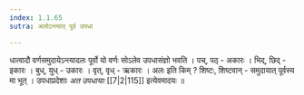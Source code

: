 ```yaml
---
index: 1.1.65
sutra: अलोऽन्त्यात् पूर्व उपधा

---
```

धात्वादौ वर्णसमुदायेऽन्त्यादलः पूर्वो यो वर्णः सोऽलेव उपधासंज्ञो भवति । पच्, पठ् - अकारः । भिद्, छिद् - इकारः । बुध्, युध् - उकारः । वृत्, वृध् - ऋकारः । अलः इति किम् ? शिष्टः, शिष्टवान् - समुदायात् पूर्वस्य मा भूत् । उपधाप्रदेशाः _अत उपधायाः_ [[7|2|115]] इत्येवमादयः ॥